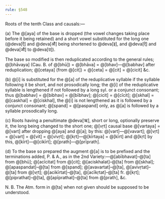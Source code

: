 ```yaml
---
rule: §548
---
```


Roots of the tenth Class and causals:—

(a) The @[aya] of the base is dropped (the vowel changes taking place before it being retained) and a short vowel substituted for the long one (@deva[ऐ] and @deva[औ] being shortened to @deva[इ], and @deva[ऐ] and @deva[औ] to @deva[उ]).

The base so modified is then reduplicated according to the general rules; @[bhāvaya] (Cau. B. of @[bhū]) = @[bhāva] = @[bhav]—@[babhav] after reduplication; @[cetaya] (from @[cit]) = @[ceta] = @[cit] = @[cicit] &c.

(b) @[i] is substituted for the @[a] of the reduplicative syllable if the syllable following it be short, and not prosodically long; the @[i] of the reduplicative syllable is lengthened if not followed by a long syl. or a conjunct consonant; thus @[babhav] = @[bibhav] = @[bībhav]; @[cicit] = @[cīcit]; @[skhal] = @[caskhal] = @[ciskhal], the @[i] is not lengthened as it is followed by a conjunct consonant; @[spand] = @[paspand] only, as @[a] is followed by a syllable prosodically long.

(c) Roots having a penultimate @deva[ऋ], short or long, optionally preserve it, the long being changed to the short one; @[vṛt] causal base @[vartaya] = @[vart] after dropping @[aya] and @[a]; by this: @[vart]—@[vavart]; @[vṛt] = @[vart] = @[vit] = @[vivṛt]; @[kṛt]—@[kīrtaya] = @[kīrt] and @[kṛt] by this, @[kīrt]—@[cikīrt]; @[prath]—@[prīprath].

(d) To the base so prepared the augment @[a] is to be prefixed and the terminations added, P. & A., as in the 2nd Variety:—@[abībhavat]–@[ta] from @[bhū]; @[acīcitat] from @[cit]; @[aciskhalat]–@[ta] from @[skhal]; @[apaspandat]–@[ta] from @[spand]; @[avavartat]–@[ta], @[avivṛtat]–@[ta] from @[vṛt]; @[acikīrtat]–@[ta], @[acīkṛtat]–@[ta] fr. @[kṛt]; @[piprathat]–@[ta], @[apīprathat]–@[ta] from @[prath], &c.

N. B. The Atm. form in @[ta] when not given should be supposed to be understood.